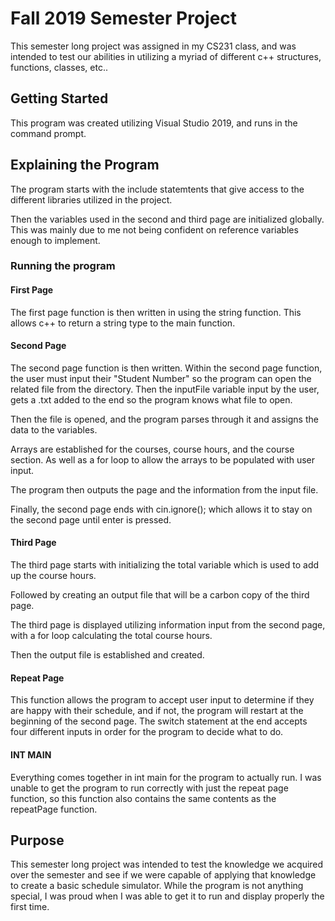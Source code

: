 # Fall 2019 Semester Project
This semester long project was assigned in my CS231 class, and was intended to test our abilities in utilizing a myriad of different c++ structures, functions, classes, etc..

## Getting Started
This program was created utilizing Visual Studio 2019, and runs in the command prompt.

## Explaining the Program
The program starts with the include statemtents that give access to the different libraries utilized in the project.

Then the variables used in the second and third page are initialized globally. This was mainly due to me not being confident on reference variables enough to implement.

### Running the program

#### First Page
The first page function is then written in using the string function. This allows c++ to return a string type to the main function.

#### Second Page
The second page function is then written. Within the second page function, the user must input their "Student Number" so the program can open the related file from the directory. Then the inputFile variable input by the user, gets a .txt added to the end so the program knows what file to open.

Then the file is opened, and the program parses through it and assigns the data to the variables.

Arrays are established for the courses, course hours, and the course section. As well as a for loop to allow the arrays to be populated with user input.

The program then outputs the page and the information from the input file.

Finally, the second page ends with cin.ignore(); which allows it to stay on the second page until enter is pressed.

#### Third Page
The third page starts with initializing the total variable which is used to add up the course hours. 

Followed by creating an output file that will be a carbon copy of the third page.

The third page is displayed utilizing information input from the second page, with a for loop calculating the total course hours.

Then the output file is established and created.

#### Repeat Page
This function allows the program to accept user input to determine if they are happy with their schedule, and if not, the program will restart at the beginning of the second page. The switch statement at the end accepts four different inputs in order for the program to decide what to do.

#### INT MAIN
Everything comes together in int main for the program to actually run. I was unable to get the program to run correctly with just the repeat page function, so this function also contains the same contents as the repeatPage function.


## Purpose
This semester long project was intended to test the knowledge we acquired over the semester and see if we were capable of applying that knowledge to create a basic schedule simulator. While the program is not anything special, I was proud when I was able to get it to run and display properly the first time.
